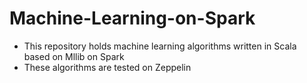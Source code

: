 # Machine-Learning-on-Spark
- This repository holds machine learning algorithms written in Scala based on Mllib on Spark
- These algorithms are tested on Zeppelin
